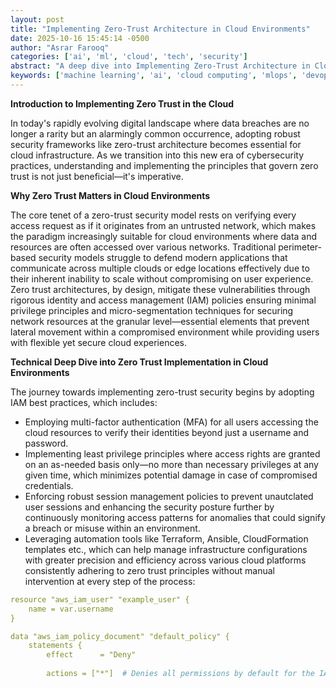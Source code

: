 ```yaml
---
layout: post
title: "Implementing Zero-Trust Architecture in Cloud Environments"
date: 2025-10-16 15:45:14 -0500
author: "Asrar Farooq"
categories: ['ai', 'ml', 'cloud', 'tech', 'security']
abstract: "A deep dive into Implementing Zero-Trust Architecture in Cloud Environments"
keywords: ['machine learning', 'ai', 'cloud computing', 'mlops', 'devops', 'automation', 'infrastructure', 'kubernetes', 'implementing', 'zero']
---
```


**Introduction to Implementing Zero Trust in the Cloud**

In today's rapidly evolving digital landscape where data breaches are no longer a rarity but an alarmingly common occurrence, adopting robust security frameworks like zero-trust architecture becomes essential for cloud infrastructure. As we transition into this new era of cybersecurity practices, understanding and implementing the principles that govern zero trust is not just beneficial—it's imperative.

**Why Zero Trust Matters in Cloud Environments**

The core tenet of a zero-trust security model rests on verifying every access request as if it originates from an untrusted network, which makes the paradigm increasingly suitable for cloud environments where data and resources are often accessed over various networks. Traditional perimeter-based security models struggle to defend modern applications that communicate across multiple clouds or edge locations effectively due to their inherent inability to scale without compromising on user experience. Zero trust architectures, by design, mitigate these vulnerabilities through rigorous identity and access management (IAM) policies ensuring minimal privilege principles and micro-segmentation techniques for securing network resources at the granular level—essential elements that prevent lateral movement within a compromised environment while providing users with flexible yet secure cloud experiences.

**Technical Deep Dive into Zero Trust Implementation in Cloud Environments**

The journey towards implementing zero-trust security begins by adopting IAM best practices, which includes: 

- Employing multi-factor authentication (MFA) for all users accessing the cloud resources to verify their identities beyond just a username and password.  
- Implementing least privilege principles where access rights are granted on an as-needed basis only—no more than necessary privileges at any given time, which minimizes potential damage in case of compromised credentials. 
- Enforcing robust session management policies to prevent unautclated user sessions and enhancing the security posture further by continuously monitoring access patterns for anomalies that could signify a breach or misuse within an environment.  
- Leveraging automation tools like Terraform, Ansible, CloudFormation templates etc., which can help manage infrastructure configurations with greater precision and efficiency across various cloud platforms consistently adhering to zero trust principles without manual intervention at every step of the process: 
```yaml
resource "aws_iam_user" "example_user" {
    name = var.username
}

data "aws_iam_policy_document" "default_policy" {
    statements {
        effect      = "Deny"
        
        actions = ["*"]  # Denies all permissions by default for the IAM user without specific access rights defined, aligning with least privilege
